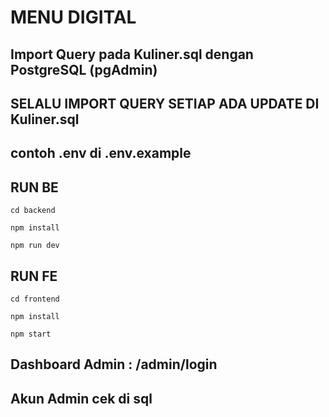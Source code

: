 # MENU DIGITAL 

## Import Query pada Kuliner.sql dengan PostgreSQL (pgAdmin)
## SELALU IMPORT QUERY SETIAP ADA UPDATE DI Kuliner.sql 

## contoh .env di .env.example


## RUN BE
```
cd backend
```

```
npm install
```

```
npm run dev
```

## RUN FE
```
cd frontend
```

```
npm install
```

```
npm start
```

## Dashboard Admin : /admin/login
## Akun Admin cek di sql